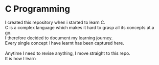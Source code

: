 # C Programming
I created this repository when i started to learn C.<br/>
C is a complex language which makes it hard to grasp all its concepts at a go.<br/>
I therefore decided to document my learning journey.<br/>
Every single concept I have learnt has been captured here.<br/>
<br/>
Anytime I need to revise anything, I move straight to this repo.<br/>
It is how I learn
